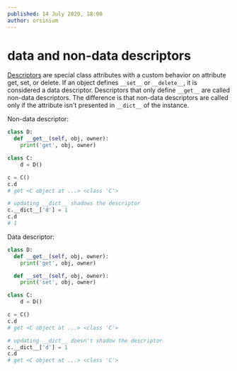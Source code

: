 ```yaml
---
published: 14 July 2020, 18:00
author: orsinium
---
```


# data and non-data descriptors

[Descriptors](https://docs.python.org/3/howto/descriptor.html) are special class attributes with a custom behavior on attribute get, set, or delete. If an object defines `__set__` or `__delete__`, it is considered a data descriptor. Descriptors that only define `__get__` are called non-data descriptors. The difference is that non-data descriptors are called only if the attribute isn't presented in `__dict__` of the instance.

Non-data descriptor:

```python
class D:
  def __get__(self, obj, owner):
    print('get', obj, owner)

class C:
    d = D()

c = C()
c.d
# get <C object at ...> <class 'C'>

# updating __dict__ shadows the descriptor
c.__dict__['d'] = 1
c.d
# 1
```

Data descriptor:

```python
class D:
  def __get__(self, obj, owner):
    print('get', obj, owner)

  def __set__(self, obj, owner):
    print('set', obj, owner)

class C:
    d = D()

c = C()
c.d
# get <C object at ...> <class 'C'>

# updating __dict__ doesn't shadow the descriptor
c.__dict__['d'] = 1
c.d
# get <C object at ...> <class 'C'>
```

